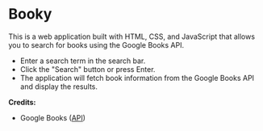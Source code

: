 # Booky
This is a web application built with HTML, CSS, and JavaScript that allows you to search for books using the Google Books API.

- Enter a search term in the search bar.
- Click the "Search" button or press Enter.
- The application will fetch book information from the Google Books API and display the results.

**Credits:**
- Google Books ([API](https://developers.google.com/books/docs/v1/using))


